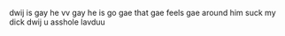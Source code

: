 dwij is gay he vv gay he is go gae that gae feels gae around him suck my dick dwij u asshole lavduu 
